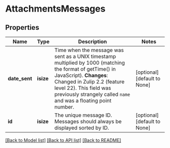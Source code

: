 # AttachmentsMessages

## Properties
Name | Type | Description | Notes
------------ | ------------- | ------------- | -------------
**date_sent** | **isize** | Time when the message was sent as a UNIX timestamp multiplied by 1000 (matching the format of getTime() in JavaScript).  **Changes**: Changed in Zulip 2.2 (feature level 22).  This field was previously strangely called `name` and was a floating point number.  | [optional] [default to None]
**id** | **isize** | The unique message ID.  Messages should always be displayed sorted by ID.  | [optional] [default to None]

[[Back to Model list]](../README.md#documentation-for-models) [[Back to API list]](../README.md#documentation-for-api-endpoints) [[Back to README]](../README.md)


